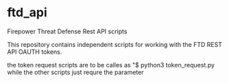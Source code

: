 # ftd_api
Firepower Threat Defense Rest API scripts

This repository contains independent scripts for working with the FTD REST API OAUTH tokens.

the token request scripts are to be calles as "$ python3 token_request.py <ftd ip_address> <username> <password>
while the other scripts just requre the <ftd ip_address> parameter

